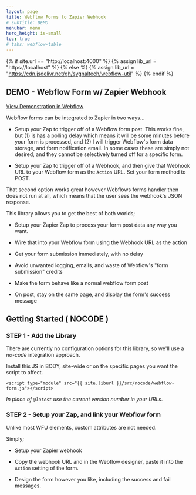 ```yaml
---
layout: page
title: Webflow Forms to Zapier Webhook
# subtitle: DEMO
menubar: menu
hero_height: is-small
toc: true
# tabs: webflow-table
---
```


{% if site.url == "http://localhost:4000" %}
{% assign lib_url = "https://localhost" %}
{% else %}
{% assign lib_url = "https://cdn.jsdelivr.net/gh/sygnaltech/webflow-util" %}
{% endif %}


## DEMO - Webflow Form w/ Zapier Webhook

<a class="button is-danger" href="https://webflow-forms-demo.webflow.io/zapier-webhook" target="_blank">View Demonstration in Webflow</a>


Webflow forms can be integrated to Zapier in two ways...

- Setup your Zap to trigger off of a Webflow form post. 
This works fine, but 
(1) is has a polling delay which means it will be some minutes before your form is processed, and 
(2) I will trigger Webflow's form data storage, and form notification email. In some cases these are simply not desired,
and they cannot be selectively turned off for a specific form. 

- Setup your Zap to trigger off of a Webhook, and then give that Webhook URL to your Webflow form as the `Action` URL. Set your form method to POST.

That second option works great however Webflows forms handler then does not run at all, 
which means that the user sees the webhook's JSON response. 

This library allows you to get the best of both worlds;

- Setup your Zapier Zap to process your form post data any way you want.

- Wire that into your Webflow form using the Webhook URL as the action

- Get your form submission immediately, with no delay 

- Avoid unwanted logging, emails, and waste of Webflow's "form submission" credits

- Make the form behave like a normal webflow form post

- On post, stay on the same page, and display the form's success message 



## Getting Started ( NOCODE )


### STEP 1 - Add the Library


There are currently no configuration options for this library, so we'll use a *no-code* integration approach.

Install this JS in BODY, site-wide or on the specific pages you want the script to affect.

```
<script type="module" src="{{ site.liburl }}/src/nocode/webflow-form.js"></script>
```

*In place of `@latest` use the current version number in your URLs.*



### STEP 2 - Setup your Zap, and link your Webflow form 


Unlike most WFU elements, custom attributes are not needed. 

Simply;

- Setup your Zapier webhook

- Copy the webhook URL and in the Webflow designer, paste it into the `Action` setting of the form.

- Design the form however you like, including the success and fail messages. 


